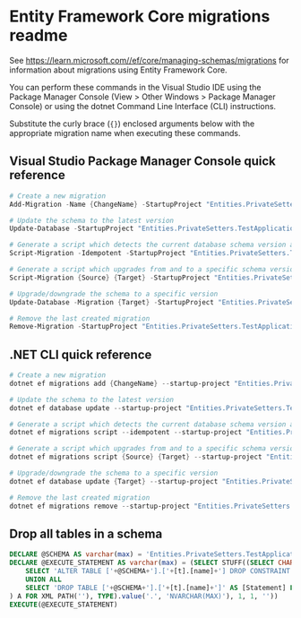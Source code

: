 # Entity Framework Core migrations readme

See <https://learn.microsoft.com//ef/core/managing-schemas/migrations> for information about migrations using Entity Framework Core.

You can perform these commands in the Visual Studio IDE using the Package Manager Console (View > Other Windows > Package Manager Console) or using the dotnet Command Line Interface (CLI) instructions.

Substitute the curly brace (`{}`) enclosed arguments below with the appropriate migration name when executing these commands.

## Visual Studio Package Manager Console quick reference

```powershell
# Create a new migration
Add-Migration -Name {ChangeName} -StartupProject "Entities.PrivateSetters.TestApplication.Api" -Project "Entities.PrivateSetters.TestApplication.Infrastructure"

# Update the schema to the latest version
Update-Database -StartupProject "Entities.PrivateSetters.TestApplication.Api" -Project "Entities.PrivateSetters.TestApplication.Infrastructure"

# Generate a script which detects the current database schema version and updates it to the latest
Script-Migration -Idempotent -StartupProject "Entities.PrivateSetters.TestApplication.Api" -Project "Entities.PrivateSetters.TestApplication.Infrastructure"

# Generate a script which upgrades from and to a specific schema version
Script-Migration {Source} {Target} -StartupProject "Entities.PrivateSetters.TestApplication.Api" -Project "Entities.PrivateSetters.TestApplication.Infrastructure"

# Upgrade/downgrade the schema to a specific version
Update-Database -Migration {Target} -StartupProject "Entities.PrivateSetters.TestApplication.Api" -Project "Entities.PrivateSetters.TestApplication.Infrastructure"

# Remove the last created migration
Remove-Migration -StartupProject "Entities.PrivateSetters.TestApplication.Api" -Project "Entities.PrivateSetters.TestApplication.Infrastructure"
```

## .NET CLI quick reference

```powershell
# Create a new migration
dotnet ef migrations add {ChangeName} --startup-project "Entities.PrivateSetters.TestApplication.Api" --project "Entities.PrivateSetters.TestApplication.Infrastructure"

# Update the schema to the latest version
dotnet ef database update --startup-project "Entities.PrivateSetters.TestApplication.Api" --project "Entities.PrivateSetters.TestApplication.Infrastructure"

# Generate a script which detects the current database schema version and updates it to the latest
dotnet ef migrations script --idempotent --startup-project "Entities.PrivateSetters.TestApplication.Api" --project "Entities.PrivateSetters.TestApplication.Infrastructure"

# Generate a script which upgrades from and to a specific schema version
dotnet ef migrations script {Source} {Target} --startup-project "Entities.PrivateSetters.TestApplication.Api" --project "Entities.PrivateSetters.TestApplication.Infrastructure"

# Upgrade/downgrade the schema to a specific version
dotnet ef database update {Target} --startup-project "Entities.PrivateSetters.TestApplication.Api" --project "Entities.PrivateSetters.TestApplication.Infrastructure"

# Remove the last created migration
dotnet ef migrations remove --startup-project "Entities.PrivateSetters.TestApplication.Api" --project "Entities.PrivateSetters.TestApplication.Infrastructure"
```

## Drop all tables in a schema

```sql
DECLARE @SCHEMA AS varchar(max) = 'Entities.PrivateSetters.TestApplication'
DECLARE @EXECUTE_STATEMENT AS varchar(max) = (SELECT STUFF((SELECT CHAR(13) + CHAR(10) + [Statement] FROM (
    SELECT 'ALTER TABLE ['+@SCHEMA+'].['+[t].[name]+'] DROP CONSTRAINT ['+[fk].[name]+']' AS [Statement] FROM [sys].[foreign_keys] AS [fk] INNER JOIN [sys].[tables] AS [t] ON [t].[object_id] = [fk].[parent_object_id] INNER JOIN [sys].[schemas] AS [s] ON [s].[schema_id] = [t].[schema_id] WHERE [s].[name] = @SCHEMA
    UNION ALL
    SELECT 'DROP TABLE ['+@SCHEMA+'].['+[t].[name]+']' AS [Statement] FROM [sys].[tables] AS [t] INNER JOIN [sys].[schemas] AS [s] ON [s].[schema_id] = [t].[schema_id] WHERE [s].[name] = @SCHEMA
) A FOR XML PATH(''), TYPE).value('.', 'NVARCHAR(MAX)'), 1, 1, ''))
EXECUTE(@EXECUTE_STATEMENT)
```
